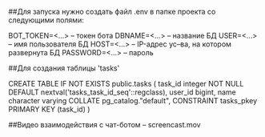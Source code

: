 ##Для запуска нужно создать файл .env в папке проекта со следующими полями:

BOT_TOKEN=<...> – токен бота
DBNAME=<...> – название БД
USER=<...> – имя пользователя БД
HOST=<...> – IP-адрес ус–ва, на котором развернута БД
PASSWORD=<...> – пароль

##Для создания таблицы 'tasks'

CREATE TABLE IF NOT EXISTS public.tasks
(
    task_id integer NOT NULL DEFAULT nextval('tasks_task_id_seq'::regclass),
    user_id bigint,
    name character varying COLLATE pg_catalog."default",
    CONSTRAINT tasks_pkey PRIMARY KEY (task_id)
)

##Видео взаимодействия с чат-ботом – screencast.mov

